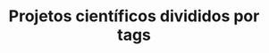 ---
layout: tags
permalink: /tags/
title: Projetos científicos divididos por tags
author_profile: false
excerpt: "Veja os projetos científicos divididos por tags"
---